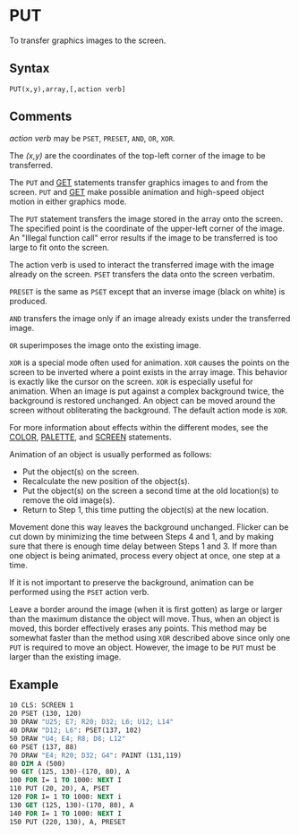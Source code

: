 # PUT

To transfer graphics images to the screen.

## Syntax

`PUT(x,y),array,[,action verb]`

## Comments

*action verb* may be `PSET`, `PRESET`, `AND`, `OR`, `XOR`.

The *(x,y)* are the coordinates of the top-left corner of the image to be transferred.

The `PUT` and [GET](GET) statements transfer graphics images to and from the screen. `PUT` and [GET](GET) make possible animation and high-speed object motion in either graphics mode.

The `PUT` statement transfers the image stored in the array onto the screen. The specified point is the coordinate of the upper-left corner of the image. An "Illegal function call" error results if the image to be transferred is too large to fit onto the screen.

The action verb is used to interact the transferred image with the image already on the screen. `PSET` transfers the data onto the screen verbatim.

`PRESET` is the same as `PSET` except that an inverse image (black on white) is produced.

`AND` transfers the image only if an image already exists under the transferred image.

`OR` superimposes the image onto the existing image.

`XOR` is a special mode often used for animation. `XOR` causes the points on the screen to be inverted where a point exists in the array image. This behavior is exactly like the cursor on the screen. `XOR` is especially useful for animation. When an image is put against a complex background twice, the background is restored unchanged. An object can be moved around the screen without obliterating the background. The default action mode is `XOR`.

For more information about effects within the different modes, see the [COLOR](COLOR), [PALETTE](PALETTE), and [SCREEN](SCREEN) statements.

Animation of an object is usually performed as follows:

* Put the object(s) on the screen.
* Recalculate the new position of the object(s).
* Put the object(s) on the screen a second time at the old location(s) to remove the old image(s).
* Return to Step 1, this time putting the object(s) at the new location.

Movement done this way leaves the background unchanged. Flicker can be cut down by minimizing the time between Steps 4 and 1, and by making sure that there is enough time delay between Steps 1 and 3. If more than one object is being animated, process every object at once, one step at a time.

If it is not important to preserve the background, animation can be performed using the `PSET` action verb.

Leave a border around the image (when it is first gotten) as large or larger than the maximum distance the object will move. Thus, when an object is moved, this border effectively erases any points. This method may be somewhat faster than the method using `XOR` described above since only one `PUT` is required to move an object. However, the image to be `PUT` must be larger than the existing image.

## Example

```vb
10 CLS: SCREEN 1
20 PSET (130, 120)
30 DRAW "U25; E7; R20; D32; L6; U12; L14"
40 DRAW "D12; L6": PSET(137, 102)
50 DRAW "U4; E4; R8; D8; L12"
60 PSET (137, 88)
70 DRAW "E4; R20; D32; G4": PAINT (131,119)
80 DIM A (500)
90 GET (125, 130)-(170, 80), A
100 FOR I= 1 TO 1000: NEXT I
110 PUT (20, 20), A, PSET
120 FOR I= 1 TO 1000: NEXT i
130 GET (125, 130)-(170, 80), A
140 FOR I= 1 TO 1000: NEXT I
150 PUT (220, 130), A, PRESET
```
